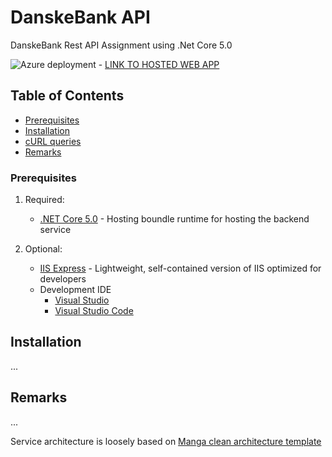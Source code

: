 # DanskeBank API

DanskeBank Rest API Assignment using .Net Core 5.0

![Azure deployment](https://github.com/sonderangebot10/DanskeBank-Assignment/actions/workflows/main_danskebank-assignment.yml/badge.svg) - [LINK TO HOSTED WEB APP](https://danskebank-assignment.azurewebsites.net)

## Table of Contents

- [Prerequisites](#prerequisites)
- [Installation](#installation)
- [cURL queries](#queries)
- [Remarks](#remarks)

### Prerequisites

1. Required:
    * [.NET Core 5.0](https://dotnet.microsoft.com/download/dotnet-core/5.0) - Hosting boundle runtime for hosting the backend service
    
2. Optional:
    * [IIS Express](https://docs.microsoft.com/en-us/iis/extensions/introduction-to-iis-express/iis-express-overview) - Lightweight, self-contained version of IIS optimized for developers
    * Development IDE
        * [Visual Studio](https://visualstudio.microsoft.com/downloads)
        * [Visual Studio Code](https://code.visualstudio.com/)

## Installation 

...

    
## Remarks 

...

Service architecture is loosely based on [Manga clean architecture template](https://github.com/ivanpaulovich/clean-architecture-manga)
